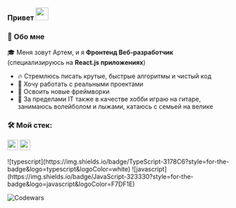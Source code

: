 ### Привет <img src="https://media.giphy.com/media/hvRJCLFzcasrR4ia7z/giphy.gif" width="29px" height="29px">

### 🚀 Обо мне

🎓 Меня зовут Артем, и я **Фронтенд Веб-разработчик** (специализируюсь на **React.js приложениях**)

- 🔥 Стремлюсь писать крутые, быстрые алгоритмы и чистый код
- 🎯 Хочу работать с реальными проектами 
- 🏫 Освоить новые фреймворки
- 🎸 За пределами IT также в качестве хобби играю на гитаре, занимаюсь волейболом и лыжами, катаюсь с семьей на велике

### 🛠️ Мой стек:
<p> 
  <img src='https://img.shields.io/badge/HTML-239120?style=for-the-badge&logo=html5&logoColor=white' height="24">
  <img src='https://img.shields.io/badge/HTML-239120?style=for-the-badge&logo=html5&logoColor=white' height="24">
</p>
![typescript](https://img.shields.io/badge/TypeScript-3178C6?style=for-the-badge&logo=typescript&logoColor=white)
![javascript](https://img.shields.io/badge/JavaScript-323330?style=for-the-badge&logo=javascript&logoColor=F7DF1E)


![Codewars](https://github.r2v.ch/codewars?user=ArtemBasharin&stroke=%23BB432C)
